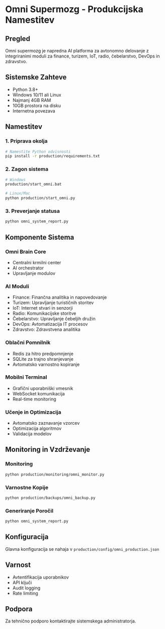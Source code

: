 # Omni Supermozg - Produkcijska Namestitev

## Pregled
Omni supermozg je napredna AI platforma za avtonomno delovanje z integriranimi moduli za finance, turizem, IoT, radio, čebelarstvo, DevOps in zdravstvo.

## Sistemske Zahteve
- Python 3.8+
- Windows 10/11 ali Linux
- Najmanj 4GB RAM
- 10GB prostora na disku
- Internetna povezava

## Namestitev

### 1. Priprava okolja
```bash
# Namestite Python odvisnosti
pip install -r production/requirements.txt
```

### 2. Zagon sistema
```bash
# Windows
production/start_omni.bat

# Linux/Mac
python production/start_omni.py
```

### 3. Preverjanje statusa
```bash
python omni_system_report.py
```

## Komponente Sistema

### Omni Brain Core
- Centralni krmilni center
- AI orchestrator
- Upravljanje modulov

### AI Moduli
- Finance: Finančna analitika in napovedovanje
- Turizem: Upravljanje turističnih storitev
- IoT: Internet stvari in senzorji
- Radio: Komunikacijske storitve
- Čebelarstvo: Upravljanje čebeljih družin
- DevOps: Avtomatizacija IT procesov
- Zdravstvo: Zdravstvena analitika

### Oblačni Pomnilnik
- Redis za hitro predpomnjenje
- SQLite za trajno shranjevanje
- Avtomatsko varnostno kopiranje

### Mobilni Terminal
- Grafični uporabniški vmesnik
- WebSocket komunikacija
- Real-time monitoring

### Učenje in Optimizacija
- Avtomatsko zaznavanje vzorcev
- Optimizacija algoritmov
- Validacija modelov

## Monitoring in Vzdrževanje

### Monitoring
```bash
python production/monitoring/omni_monitor.py
```

### Varnostne Kopije
```bash
python production/backups/omni_backup.py
```

### Generiranje Poročil
```bash
python omni_system_report.py
```

## Konfiguracija
Glavna konfiguracija se nahaja v `production/config/omni_production.json`

## Varnost
- Avtentifikacija uporabnikov
- API ključi
- Audit logging
- Rate limiting

## Podpora
Za tehnično podporo kontaktirajte sistemskega administratorja.
